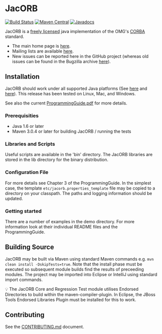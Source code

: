 # JacORB #

[![Build Status](https://github.com/JacORB/JacORB/actions/workflows/maven.yml/badge.svg)](https://github.com/JacORB/JacORB/actions/workflows/maven.yml)
[![Maven Central](https://img.shields.io/maven-central/v/org.jacorb/jacorb.svg)](https://maven-badges.herokuapp.com/maven-central/org.jacorb/jacorb)
[![Javadocs](http://www.javadoc.io/badge/org.jacorb/jacorb.svg)](http://www.javadoc.io/doc/org.jacorb/jacorb)

JacORB is a [freely licensed](https://raw.githubusercontent.com/JacORB/JacORB/master/doc/LICENSE) java implementation of the OMG's [CORBA](https://www.omg.org) standard.

* The main home page is [here](https://www.jacorb.org). 
* Mailing lists are available [here](https://www.jacorb.org/contact.html).
* New issues can be reported here in the GitHub project (whereas old issues can be found in the Bugzilla archive [here](https://www.jacorb.org/bugzilla)).

## Installation
JacORB should work under all supported Java platforms (See [here](https://www.oracle.com/technetwork/java/javase/system-configurations-135212.html) and [here](https://www.oracle.com/technetwork/java/javase/config-417990.html)). This release has been tested on Linux, Mac, and Windows.

See also the current [ProgrammingGuide.pdf](https://www.jacorb.org/documentation.html) for more details.

### Prerequisities
 * Java 1.6 or later
 * Maven 3.0.4 or later for building JacORB / running the tests

### Libraries and Scripts
Useful scripts are available in the 'bin' directory. The JacORB libraries are stored in the lib directory for the binary distribution.

### Configuration File
For more details see Chapter 3 of the ProgrammingGuide. In the simplest case, the template `etc/jacorb.properties_template` file may be copied to a directory on your classpath. The paths and logging information should be updated.

### Getting started
There are a number of examples in the demo directory. For more information look at their individual README files and the ProgrammingGuide.

## Building Source

JacORB may be built via Maven using standard Maven commands e.g. `mvn clean install -DskipTests=true`. Note that the install phase must be executed so subsequent module builds find the results of preceeding modules. The project may be
imported into Eclipse or IntelliJ using standard import commands.

:bulb: The JacORB Core and Regression Test module utilises Endorsed Directories to build within the maven-compiler-plugin. In Eclipse, the JBoss Tools Endorsed Libraries Plugin must be installed for this to work.

## Contributing

See the [CONTRIBUTING.md](CONTRIBUTING.md) document.
